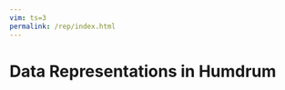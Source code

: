 ```yaml
---
vim: ts=3
permalink: /rep/index.html
---
```


Data Representations in Humdrum
===============================

<div id="index"></div>

<style>

ul.index {
	list-style: none;
}

</style>

<script>
var representations = {{ site.data.representations | jsonify }}
console.log("REPS", representations);

generateIndex(representations, "#index");


function generateIndex(data, selector) {
	var element = document.querySelector(selector);
	if (!element) {
		console.log("Error: cannot find target", selector);
		return;
	}
	var output = "";
	output += "<ul class='index'>";
	for (var i=0; i<data.length; i++) {
		output += "<li>";
		output += "<a href='" + data[i] + "/index.html'>";
		output += "<span style='font-weight:bold; display:inline-block; width:140px;'>";
		output += "**" + data[i].representation;
		output += " ";
		output += "</span>";
		output += data[i].description;
		output += "</a>";
		output += "</li>";
	}
	output += "<ul class='index'>";
	element.innerHTML = output;
}

</script>


